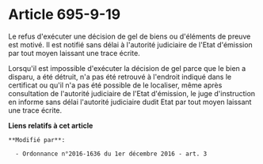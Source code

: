 # Article 695-9-19

Le refus d'exécuter une décision de gel de biens ou d'éléments de preuve est motivé. Il est notifié sans délai à l'autorité
judiciaire de l'Etat d'émission par tout moyen laissant une trace écrite.

Lorsqu'il est impossible d'exécuter la décision de gel parce que le bien a disparu, a été détruit, n'a pas été retrouvé à
l'endroit indiqué dans le certificat ou qu'il n'a pas été possible de le localiser, même après consultation de l'autorité
judiciaire de l'Etat d'émission, le juge d'instruction en informe sans délai l'autorité judiciaire dudit Etat par tout moyen
laissant une trace écrite.

**Liens relatifs à cet article**

	**Modifié par**:

	  - Ordonnance n°2016-1636 du 1er décembre 2016 - art. 3
